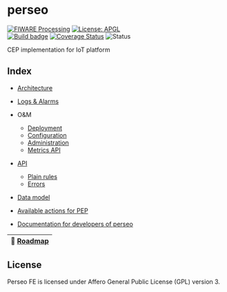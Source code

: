 # perseo

[![FIWARE Processing](https://nexus.lab.fiware.org/static/badges/chapters/processing.svg)](https://www.fiware.org/developers/catalogue/)
[![License: APGL](https://img.shields.io/github/license/telefonicaid/perseo-fe.svg)](https://opensource.org/licenses/AGPL-3.0)
<br/>
[![Build badge](https://img.shields.io/travis/telefonicaid/perseo-fe.svg)](https://travis-ci.org/telefonicaid/perseo-fe/)
[![Coverage Status](https://coveralls.io/repos/github/telefonicaid/perseo-fe/badge.svg?branch=master)](https://coveralls.io/github/telefonicaid/perseo-fe?branch=master)
![Status](https://nexus.lab.fiware.org/static/badges/statuses/perseo.svg)


CEP implementation for IoT platform

## Index

* [Architecture](documentation/architecture.md)
* [Logs & Alarms](documentation/logs.md)
* O&M
	* [Deployment](documentation/deployment.md)
	* [Configuration](documentation/configuration.md)
	* [Administration](documentation/admin.md)
	* [Metrics API](documentation/metrics_api.md)

* [API](documentation/api.md)
	* [Plain rules](documentation/plain_rules.md)
	* [Errors](documentation/errors.md)
* [Data model](documentation/models.md)
* [Available actions for PEP](documentation/pep_actions.md)
* [Documentation for developers of perseo](documentation/development.md)

| :dart: [Roadmap](documentation/roadmap.md) |
|---|
## License

Perseo FE is licensed under Affero General Public License (GPL) version 3.
